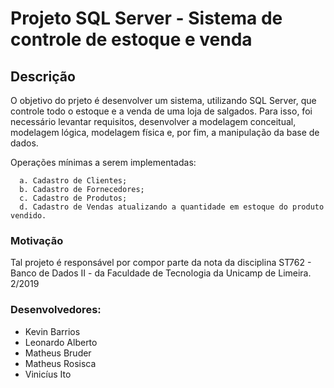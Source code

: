# Projeto SQL Server - Sistema de controle de estoque e venda


## Descrição
   O objetivo do prjeto é desenvolver um sistema, utilizando SQL Server, que controle todo o estoque e a venda de uma loja de salgados. Para isso, foi necessário levantar requisitos, desenvolver a modelagem conceitual, modelagem lógica, modelagem física e, por fim, a manipulação da base de dados. 
   
   Operações mínimas a serem implementadas:
   
      a. Cadastro de Clientes;
      b. Cadastro de Fornecedores;
      c. Cadastro de Produtos;
      d. Cadastro de Vendas atualizando a quantidade em estoque do produto vendido.


### Motivação 
   Tal projeto é responsável por compor parte da nota da disciplina ST762 - Banco de Dados II - da Faculdade de Tecnologia da Unicamp de Limeira. 2/2019
   
   
### Desenvolvedores:

  - Kevin Barrios
  - Leonardo Alberto
  - Matheus Bruder
  - Matheus Rosisca
  - Vinicíus Ito
